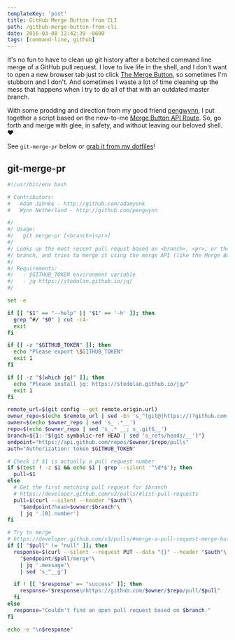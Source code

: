 ```yaml
---
templateKey: 'post'
title: GitHub Merge Button from CLI
path: /github-merge-button-from-cli
date: 2016-03-08 12:42:39 -0600
tags: [command-line, github]
---
```


It's no fun to have to clean up git history after a botched command line merge of a GitHub pull request. I love to live life in the shell, and I don't want to open a new browser tab just to click [The Merge Button][], so sometimes I'm stubborn and I don't. And sometimes I waste a lot of time cleaning up the mess that happens when I try to do all of that with an outdated master branch.

With some prodding and direction from my good friend [pengwynn][], I put together a script based on the new-to-me [Merge Button API Route][]. So, go forth and merge with glee, in safety, and without leaving our beloved shell. ❤️

See `git-merge-pr` below or [grab it from my dotfiles][git-merge-pr]!

[the merge button]: https://github.com/blog/843-the-merge-button
[pengwynn]: https://github.com/pengwynn
[merge button api route]: https://developer.github.com/v3/pulls/#merge-a-pull-request-merge-button
[git-merge-pr]: https://github.com/adamyonk/dotfiles/blob/master/bin/git-merge-pr

## git-merge-pr

```bash
#!/usr/bin/env bash

# Contributors:
#   Adam Jahnke - http://github.com/adamyonk
#   Wynn Netherland - http://github.com/pengwynn

#/
#/ Usage:
#/   git merge-pr [<branch>|<pr>]
#/
#/ Looks up the most recent pull requst based on <branch>, <pr>, or the current
#/ branch, and tries to merge it using the merge API (like the Merge Button).
#/
#/ Requirements:
#/   - $GITHUB_TOKEN environment variable
#/   - jq https://stedolan.github.io/jq/
#/

set -e

if [[ "$1" == "--help" || "$1" == '-h' ]]; then
  grep ^#/ "$0" | cut -c4-
  exit
fi

if [[ -z "$GITHUB_TOKEN" ]]; then
  echo "Please export \$GITHUB_TOKEN"
  exit 1
fi

if [[ -z "$(which jq)" ]]; then
  echo "Please install jq: https://stedolan.github.io/jq/"
  exit 1
fi

remote_url=$(git config --get remote.origin.url)
owner_repo=$(echo $remote_url | sed -En 's_^(git@|https://)?github.com(:|/)(.*)/(.*)(.git)?_\3 \4_p')
owner=$(echo $owner_repo | sed 's_ .*__')
repo=$(echo $owner_repo | sed 's_.* __; s_.git$__')
branch=${1:-"$(git symbolic-ref HEAD | sed 's_refs/heads/__')"}
endpoint="https://api.github.com/repos/$owner/$repo/pulls"
auth="Authorization: token $GITHUB_TOKEN"

# Check if $1 is actually a pull request number
if $(test ! -z $1 && echo $1 | grep --silent '^\d*$'); then
  pull=$1
else
  # Get the first matching pull request for $branch
  # https://developer.github.com/v3/pulls/#list-pull-requests
  pull=$(curl --silent --header "$auth"\
    "$endpoint?head=$owner:$branch"\
    | jq '.[0].number')
fi

# Try to merge
# https://developer.github.com/v3/pulls/#merge-a-pull-request-merge-button
if [[ "$pull" != "null" ]]; then
  response=$(curl --silent --request PUT --data "{}" --header "$auth"\
    "$endpoint/$pull/merge"\
    | jq '.message'\
    | sed 's_"__g')

  if ! [[ "$response" =~ "success" ]]; then
    response="$response\nhttps://github.com/$owner/$repo/pull/$pull"
  fi
else
  response="Couldn't find an open pull request based on $branch."
fi

echo -e "\n$response"
```
